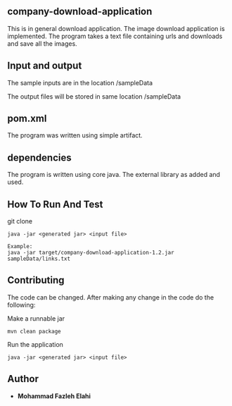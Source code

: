 
## company-download-application

This is in general download application. The image download application is implemented. 
The program takes a text file containing urls and downloads and save all the images.


## Input and output
The sample inputs are in the location
/sampleData

The output files will be stored in same location
/sampleData

## pom.xml
The program was written using simple artifact.

## dependencies
The program is written using core java. The external library as added and used.


## How To Run And Test

git clone <project url>
```
java -jar <generated jar> <input file>

Example:
java -jar target/company-download-application-1.2.jar sampleData/links.txt
```

## Contributing

The code can be changed. After making any change in the code do the following:

Make a runnable jar
```
mvn clean package
```

Run the application
```
java -jar <generated jar> <input file>
```

## Author

* **Mohammad Fazleh Elahi**

